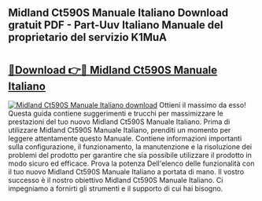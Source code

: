## Midland Ct590S Manuale Italiano Download gratuit PDF - Part-Uuv Italiano Manuale del proprietario del servizio K1MuA

# <h2><a href="http://dfgbfg7.blite.top/?on=Midland+Ct590S+Manuale+Italiano">🔗Download 👉🔴 Midland Ct590S Manuale Italiano</a></h2>

[![Midland Ct590S Manuale Italiano download](https://i.imgur.com/lujVjoI.png)](http://dfgbfg7.blite.top/?on=Midland+Ct590S+Manuale+Italiano)
Ottieni il massimo da esso! Questa guida contiene suggerimenti e trucchi per massimizzare le prestazioni del tuo nuovo Midland Ct590S Manuale Italiano. Prima di utilizzare Midland Ct590S Manuale Italiano, prenditi un momento per leggere attentamente questo Manuale. Contiene informazioni importanti sulla configurazione, il funzionamento, la manutenzione e la risoluzione dei problemi del prodotto per garantire che sia possibile utilizzare il prodotto in modo sicuro ed efficace. Prova la potenza Dell'elenco delle funzionalità con il tuo nuovo Midland Ct590S Manuale Italiano a portata di mano. Il vostro successo è il nostro obiettivo Midland Ct590S Manuale Italiano. Ci impegniamo a fornirti gli strumenti e il supporto di cui hai bisogno.
